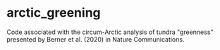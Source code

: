 # arctic_greening
Code associated with the circum-Arctic analysis of tundra "greenness" presented by Berner et al. (2020) in Nature Communications. 
